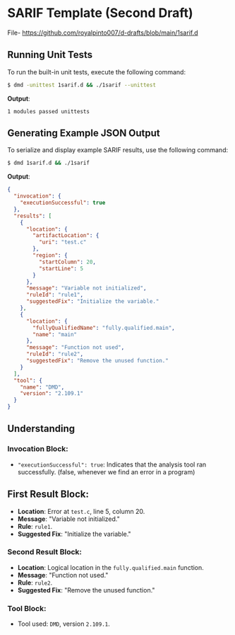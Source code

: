 # SARIF Template (Second Draft)

File- https://github.com/royalpinto007/d-drafts/blob/main/1sarif.d

## Running Unit Tests

To run the built-in unit tests, execute the following command:

```bash
$ dmd -unittest 1sarif.d && ./1sarif --unittest
```

**Output**:

```
1 modules passed unittests
```

## Generating Example JSON Output

To serialize and display example SARIF results, use the following command:

```bash
$ dmd 1sarif.d && ./1sarif
```

**Output**:

```json
{
  "invocation": {
    "executionSuccessful": true
  },
  "results": [
    {
      "location": {
        "artifactLocation": {
          "uri": "test.c"
        },
        "region": {
          "startColumn": 20,
          "startLine": 5
        }
      },
      "message": "Variable not initialized",
      "ruleId": "rule1",
      "suggestedFix": "Initialize the variable."
    },
    {
      "location": {
        "fullyQualifiedName": "fully.qualified.main",
        "name": "main"
      },
      "message": "Function not used",
      "ruleId": "rule2",
      "suggestedFix": "Remove the unused function."
    }
  ],
  "tool": {
    "name": "DMD",
    "version": "2.109.1"
  }
}
```

## Understanding

### Invocation Block:

- `"executionSuccessful": true`: Indicates that the analysis tool ran successfully. (false, whenever we find an error in a program)

## First Result Block:

- **Location**: Error at `test.c`, line 5, column 20.
- **Message**: "Variable not initialized."
- **Rule**: `rule1`.
- **Suggested Fix**: "Initialize the variable."

### Second Result Block:

- **Location**: Logical location in the `fully.qualified.main` function.
- **Message**: "Function not used."
- **Rule**: `rule2`.
- **Suggested Fix**: "Remove the unused function."

### Tool Block:

- Tool used: `DMD`, version `2.109.1`.
